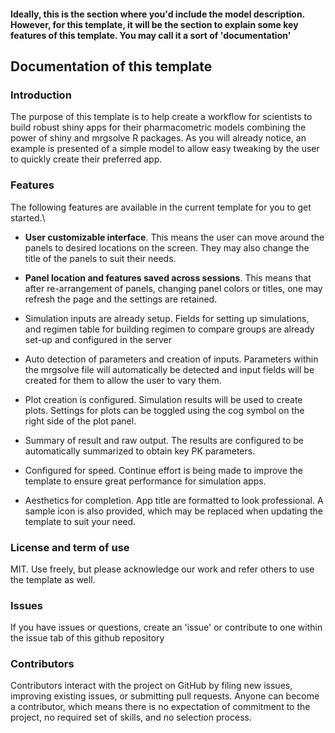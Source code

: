 #### Ideally, this is the section where you'd include the model description. However, for this template, it will be the section to explain some key features of this template. You may call it a sort of 'documentation'


## Documentation of this template

### Introduction

The purpose of this template is to help create a workflow for scientists to build robust shiny apps for their pharmacometric models combining the power of shiny and mrgsolve R packages. As you will already notice, an example is presented of a simple model to allow easy tweaking by the user to quickly create their preferred app.

### Features

The following features are available in the current template for you to get started.\

 - __User customizable interface__. This means the user can move around the panels to desired locations on the screen. They may also change the title of the panels to suit their needs. 
 - __Panel location and features saved across sessions__. This means that after re-arrangement of panels, changing panel colors or titles, one may refresh the page and the settings are retained.
 - Simulation inputs are already setup. Fields for setting up simulations, and regimen table for building regimen to compare groups are already set-up and configured in the server 
 - Auto detection of parameters and creation of inputs. Parameters within the mrgsolve file will automatically be detected and input fields will be created for them to allow the user to vary them.
 - Plot creation is configured. Simulation results will be used to create plots. Settings for plots can be toggled using the cog symbol on the right side of the plot panel. 
 - Summary of result and raw output. The results are configured to be automatically summarized to obtain key PK parameters.
 - Configured for speed. Continue effort is being made to improve the template to ensure great performance for simulation apps. 
 
 - Aesthetics for completion. App title are formatted to look professional. A sample icon is also provided, which may be replaced when updating the template to suit your need.
 
 

### License and term of use

MIT. Use freely, but please acknowledge our work and refer others to use the template as well.


### Issues

If you have issues or questions, create an 'issue' or contribute to one within the issue tab of this github repository


### Contributors

Contributors interact with the project on GitHub by filing new issues, improving existing issues, or submitting pull requests. Anyone can become a contributor, which means there is no expectation of commitment to the project, no required set of skills, and no selection process.


 



